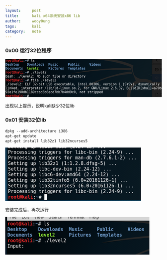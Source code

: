 ```yaml
---
layout:     post
title:      kali x64系统安装x86 lib
author:     wooy0ung
tags: 		kali
category:  	note
---
```



### 0x00 运行32位程序

![](/assets/img/note/2017-07-16-kali-x86-lib/0x00.png)

出现以上提示，说明kali缺少32位lib
<!-- more -->


### 0x01 安装32位lib

```
dpkg --add-architecture i386
apt-get update
apt-get install lib32z1 lib32ncurses5
```

![](/assets/img/note/2017-07-16-kali-x86-lib/0x01.png)

安装完成后，再次运行

![](/assets/img/note/2017-07-16-kali-x86-lib/0x02.png)